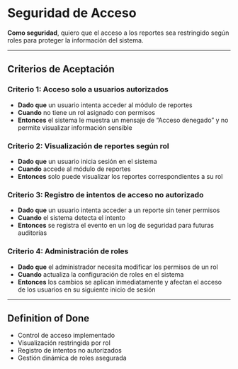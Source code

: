 # Seguridad de Acceso

**Como seguridad**, quiero que el acceso a los reportes sea restringido según roles para proteger la información del sistema.

---

## Criterios de Aceptación

### Criterio 1: Acceso solo a usuarios autorizados
- **Dado que** un usuario intenta acceder al módulo de reportes  
- **Cuando** no tiene un rol asignado con permisos  
- **Entonces** el sistema le muestra un mensaje de “Acceso denegado” y no permite visualizar información sensible

### Criterio 2: Visualización de reportes según rol
- **Dado que** un usuario inicia sesión en el sistema  
- **Cuando** accede al módulo de reportes  
- **Entonces** solo puede visualizar los reportes correspondientes a su rol

### Criterio 3: Registro de intentos de acceso no autorizado
- **Dado que** un usuario intenta acceder a un reporte sin tener permisos  
- **Cuando** el sistema detecta el intento  
- **Entonces** se registra el evento en un log de seguridad para futuras auditorías

### Criterio 4: Administración de roles
- **Dado que** el administrador necesita modificar los permisos de un rol  
- **Cuando** actualiza la configuración de roles en el sistema  
- **Entonces** los cambios se aplican inmediatamente y afectan el acceso de los usuarios en su siguiente inicio de sesión

---

## Definition of Done
- Control de acceso implementado  
- Visualización restringida por rol  
- Registro de intentos no autorizados  
- Gestión dinámica de roles asegurada  
